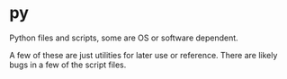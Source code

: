 # py
Python files and scripts, some are OS or software dependent.

A few of these are just utilities for later use or reference. There are likely bugs in a few of the script files.
